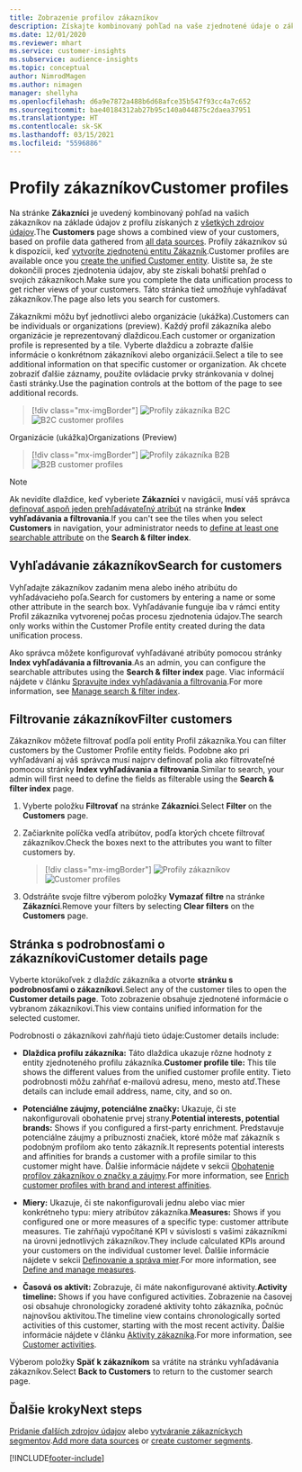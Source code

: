 ```yaml
---
title: Zobrazenie profilov zákazníkov
description: Získajte kombinovaný pohľad na vaše zjednotené údaje o zákazníkoch.
ms.date: 12/01/2020
ms.reviewer: mhart
ms.service: customer-insights
ms.subservice: audience-insights
ms.topic: conceptual
author: NimrodMagen
ms.author: nimagen
manager: shellyha
ms.openlocfilehash: d6a9e7872a488b6d68afce35b547f93cc4a7c652
ms.sourcegitcommit: bae40184312ab27b95c140a044875c2daea37951
ms.translationtype: HT
ms.contentlocale: sk-SK
ms.lasthandoff: 03/15/2021
ms.locfileid: "5596886"
---
```

# <a name="customer-profiles"></a><span data-ttu-id="cbea8-103">Profily zákazníkov</span><span class="sxs-lookup"><span data-stu-id="cbea8-103">Customer profiles</span></span>

<span data-ttu-id="cbea8-104">Na stránke **Zákazníci** je uvedený kombinovaný pohľad na vašich zákazníkov na základe údajov z profilu získaných z [všetkých zdrojov údajov](data-sources.md).</span><span class="sxs-lookup"><span data-stu-id="cbea8-104">The **Customers** page shows a combined view of your customers, based on profile data gathered from [all data sources](data-sources.md).</span></span> <span data-ttu-id="cbea8-105">Profily zákazníkov sú k dispozícii, keď [vytvoríte zjednotenú entitu Zákazník](data-unification.md).</span><span class="sxs-lookup"><span data-stu-id="cbea8-105">Customer profiles are available once you [create the unified Customer entity](data-unification.md).</span></span> <span data-ttu-id="cbea8-106">Uistite sa, že ste dokončili proces zjednotenia údajov, aby ste získali bohatší prehľad o svojich zákazníkoch.</span><span class="sxs-lookup"><span data-stu-id="cbea8-106">Make sure you complete the data unification process to get richer views of your customers.</span></span> <span data-ttu-id="cbea8-107">Táto stránka tiež umožňuje vyhľadávať zákazníkov.</span><span class="sxs-lookup"><span data-stu-id="cbea8-107">The page also lets you search for customers.</span></span>

<span data-ttu-id="cbea8-108">Zákazníkmi môžu byť jednotlivci alebo organizácie (ukážka).</span><span class="sxs-lookup"><span data-stu-id="cbea8-108">Customers can be individuals or organizations (preview).</span></span> <span data-ttu-id="cbea8-109">Každý profil zákazníka alebo organizácie je reprezentovaný dlaždicou.</span><span class="sxs-lookup"><span data-stu-id="cbea8-109">Each customer or organization profile is represented by a tile.</span></span> <span data-ttu-id="cbea8-110">Vyberte dlaždicu a zobrazte ďalšie informácie o konkrétnom zákazníkovi alebo organizácii.</span><span class="sxs-lookup"><span data-stu-id="cbea8-110">Select a tile to see additional information on that specific customer or organization.</span></span> <span data-ttu-id="cbea8-111">Ak chcete zobraziť ďalšie záznamy, použite ovládacie prvky stránkovania v dolnej časti stránky.</span><span class="sxs-lookup"><span data-stu-id="cbea8-111">Use the pagination controls at the bottom of the page to see additional records.</span></span>

> [!div class="mx-imgBorder"] 
> <span data-ttu-id="cbea8-112">![Profily zákazníka B2C](media/profiles-customers.png "Profily zákazníka B2C")</span><span class="sxs-lookup"><span data-stu-id="cbea8-112">![B2C customer profiles](media/profiles-customers.png "B2C customer profiles")</span></span>

<span data-ttu-id="cbea8-113">Organizácie (ukážka)</span><span class="sxs-lookup"><span data-stu-id="cbea8-113">Organizations (Preview)</span></span>
> [!div class="mx-imgBorder"] 
> <span data-ttu-id="cbea8-114">![Profily zákazníka B2B](media/profile-customers-b2b.png "Profily zákazníka B2B")</span><span class="sxs-lookup"><span data-stu-id="cbea8-114">![B2B customer profiles](media/profile-customers-b2b.png "B2B customer profiles")</span></span>

> [!NOTE]
> <span data-ttu-id="cbea8-115">Ak nevidíte dlaždice, keď vyberiete **Zákazníci** v navigácii, musí váš správca [definovať aspoň jeden prehľadávateľný atribút](search-filter-index.md) na stránke **Index vyhľadávania a filtrovania**.</span><span class="sxs-lookup"><span data-stu-id="cbea8-115">If you can't see the tiles when you select **Customers** in navigation, your administrator needs to [define at least one searchable attribute](search-filter-index.md) on the **Search & filter index**.</span></span>

## <a name="search-for-customers"></a><span data-ttu-id="cbea8-116">Vyhľadávanie zákazníkov</span><span class="sxs-lookup"><span data-stu-id="cbea8-116">Search for customers</span></span>

<span data-ttu-id="cbea8-117">Vyhľadajte zákazníkov zadaním mena alebo iného atribútu do vyhľadávacieho poľa.</span><span class="sxs-lookup"><span data-stu-id="cbea8-117">Search for customers by entering a name or some other attribute in the search box.</span></span> <span data-ttu-id="cbea8-118">Vyhľadávanie funguje iba v rámci entity Profil zákazníka vytvorenej počas procesu zjednotenia údajov.</span><span class="sxs-lookup"><span data-stu-id="cbea8-118">The search only works within the Customer Profile entity created during the data unification process.</span></span>

<span data-ttu-id="cbea8-119">Ako správca môžete konfigurovať vyhľadávané atribúty pomocou stránky **Index vyhľadávania a filtrovania**.</span><span class="sxs-lookup"><span data-stu-id="cbea8-119">As an admin, you can configure the searchable attributes using the **Search & filter index** page.</span></span> <span data-ttu-id="cbea8-120">Viac informácií nájdete v článku [Spravujte index vyhľadávania a filtrovania](search-filter-index.md).</span><span class="sxs-lookup"><span data-stu-id="cbea8-120">For more information, see [Manage search & filter index](search-filter-index.md).</span></span>

## <a name="filter-customers"></a><span data-ttu-id="cbea8-121">Filtrovanie zákazníkov</span><span class="sxs-lookup"><span data-stu-id="cbea8-121">Filter customers</span></span>

<span data-ttu-id="cbea8-122">Zákazníkov môžete filtrovať podľa polí entity Profil zákazníka.</span><span class="sxs-lookup"><span data-stu-id="cbea8-122">You can filter customers by the Customer Profile entity fields.</span></span> <span data-ttu-id="cbea8-123">Podobne ako pri vyhľadávaní aj váš správca musí najprv definovať polia ako filtrovateľné pomocou stránky **Index vyhľadávania a filtrovania**.</span><span class="sxs-lookup"><span data-stu-id="cbea8-123">Similar to search, your admin will first need to define the fields as filterable using the **Search & filter index** page.</span></span>

1. <span data-ttu-id="cbea8-124">Vyberte položku **Filtrovať** na stránke **Zákazníci**.</span><span class="sxs-lookup"><span data-stu-id="cbea8-124">Select **Filter** on the **Customers** page.</span></span>

2. <span data-ttu-id="cbea8-125">Začiarknite políčka vedľa atribútov, podľa ktorých chcete filtrovať zákazníkov.</span><span class="sxs-lookup"><span data-stu-id="cbea8-125">Check the boxes next to the attributes you want to filter customers by.</span></span>

   > [!div class="mx-imgBorder"] 
   > <span data-ttu-id="cbea8-126">![Profily zákazníkov](media/profiles-customers3.png "Profily zákazníkov")</span><span class="sxs-lookup"><span data-stu-id="cbea8-126">![Customer profiles](media/profiles-customers3.png "Customer profiles")</span></span>

3. <span data-ttu-id="cbea8-127">Odstráňte svoje filtre výberom položky **Vymazať filtre** na stránke **Zákazníci**.</span><span class="sxs-lookup"><span data-stu-id="cbea8-127">Remove your filters by selecting **Clear filters** on the **Customers** page.</span></span>

##  <a name="customer-details-page"></a><span data-ttu-id="cbea8-128">Stránka s podrobnosťami o zákazníkovi</span><span class="sxs-lookup"><span data-stu-id="cbea8-128">Customer details page</span></span>

<span data-ttu-id="cbea8-129">Vyberte ktorúkoľvek z dlaždíc zákazníka a otvorte **stránku s podrobnosťami o zákazníkovi**.</span><span class="sxs-lookup"><span data-stu-id="cbea8-129">Select any of the customer tiles to open the **Customer details page**.</span></span> <span data-ttu-id="cbea8-130">Toto zobrazenie obsahuje zjednotené informácie o vybranom zákazníkovi.</span><span class="sxs-lookup"><span data-stu-id="cbea8-130">This view contains unified information for the selected customer.</span></span>

<span data-ttu-id="cbea8-131">Podrobnosti o zákazníkovi zahŕňajú tieto údaje:</span><span class="sxs-lookup"><span data-stu-id="cbea8-131">Customer details include:</span></span>

-   <span data-ttu-id="cbea8-132">**Dlaždica profilu zákazníka:** Táto dlaždica ukazuje rôzne hodnoty z entity zjednoteného profilu zákazníka.</span><span class="sxs-lookup"><span data-stu-id="cbea8-132">**Customer profile tile:** This tile shows the different values from the unified customer profile entity.</span></span> <span data-ttu-id="cbea8-133">Tieto podrobnosti môžu zahŕňať e-mailovú adresu, meno, mesto atď.</span><span class="sxs-lookup"><span data-stu-id="cbea8-133">These details can include email address, name, city, and so on.</span></span> 

-   <span data-ttu-id="cbea8-134">**Potenciálne záujmy, potenciálne značky:** Ukazuje, či ste nakonfigurovali obohatenie prvej strany.</span><span class="sxs-lookup"><span data-stu-id="cbea8-134">**Potential interests, potential brands:** Shows if you configured a first-party enrichment.</span></span> <span data-ttu-id="cbea8-135">Predstavuje potenciálne záujmy a príbuznosti značiek, ktoré môže mať zákazník s podobným profilom ako tento zákazník.</span><span class="sxs-lookup"><span data-stu-id="cbea8-135">It represents potential interests and affinities for brands a customer with a profile similar to this customer might have.</span></span> <span data-ttu-id="cbea8-136">Ďalšie informácie nájdete v sekcii [Obohatenie profilov zákazníkov o značky a záujmy](enrichment-microsoft-graph.md).</span><span class="sxs-lookup"><span data-stu-id="cbea8-136">For more information, see [Enrich customer profiles with brand and interest affinities](enrichment-microsoft-graph.md).</span></span>

-   <span data-ttu-id="cbea8-137">**Miery:** Ukazuje, či ste nakonfigurovali jednu alebo viac mier konkrétneho typu: miery atribútov zákazníka.</span><span class="sxs-lookup"><span data-stu-id="cbea8-137">**Measures:** Shows if you configured one or more measures of a specific type: customer attribute measures.</span></span> <span data-ttu-id="cbea8-138">Tie zahŕňajú vypočítané KPI v súvislosti s vašimi zákazníkmi na úrovni jednotlivých zákazníkov.</span><span class="sxs-lookup"><span data-stu-id="cbea8-138">They include calculated KPIs around your customers on the individual customer level.</span></span> <span data-ttu-id="cbea8-139">Ďalšie informácie nájdete v sekcii [Definovanie a správa mier](measures.md).</span><span class="sxs-lookup"><span data-stu-id="cbea8-139">For more information, see [Define and manage measures](measures.md).</span></span>

-   <span data-ttu-id="cbea8-140">**Časová os aktivít:** Zobrazuje, či máte nakonfigurované aktivity.</span><span class="sxs-lookup"><span data-stu-id="cbea8-140">**Activity timeline:** Shows if you have configured activities.</span></span> <span data-ttu-id="cbea8-141">Zobrazenie na časovej osi obsahuje chronologicky zoradené aktivity tohto zákazníka, počnúc najnovšou aktivitou.</span><span class="sxs-lookup"><span data-stu-id="cbea8-141">The timeline view contains chronologically sorted activities of this customer, starting with the most recent activity.</span></span> <span data-ttu-id="cbea8-142">Ďalšie informácie nájdete v článku [Aktivity zákazníka](activities.md).</span><span class="sxs-lookup"><span data-stu-id="cbea8-142">For more information, see [Customer activities](activities.md).</span></span>

<span data-ttu-id="cbea8-143">Výberom položky **Späť k zákazníkom** sa vrátite na stránku vyhľadávania zákazníkov.</span><span class="sxs-lookup"><span data-stu-id="cbea8-143">Select **Back to Customers** to return to the customer search page.</span></span>

## <a name="next-steps"></a><span data-ttu-id="cbea8-144">Ďalšie kroky</span><span class="sxs-lookup"><span data-stu-id="cbea8-144">Next steps</span></span>

<span data-ttu-id="cbea8-145">[Pridanie ďalších zdrojov údajov](data-sources.md) alebo [vytváranie zákazníckych segmentov](segments.md).</span><span class="sxs-lookup"><span data-stu-id="cbea8-145">[Add more data sources](data-sources.md) or [create customer segments](segments.md).</span></span>


[!INCLUDE[footer-include](../includes/footer-banner.md)]